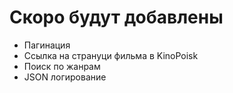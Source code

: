 # Скоро будут добавлены 

- Пагинация
- Ссылка на странуци фильма в KinoPoisk
- Поиск по жанрам
- JSON логирование